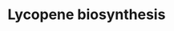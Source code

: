 ---
annotations:
- id: PW:0001291
  parent: classic metabolic pathway
  type: Pathway Ontology
  value: lycopene biosynthetic pathway
- id: PW:0000697
  parent: classic metabolic pathway
  type: Pathway Ontology
  value: carotenoid biosynthetic pathway
authors:
- Pjaiswal
- AlexanderPico
- Ddigles
- Egonw
- MaintBot
- DeSl
description: Maize is one of the essential staple cereal crop plant that has the ability
  to naturally accumulate nutritionally important carotenoids in the edible seed endosperm.
  The carotenoid pigments are generally C40 isoprenoids that are hydrophobic and synthesized
  in the plastids. Amyloplast is the kind of plastid found in seed endosperm. The
  final product all-trans-lycopene synthesized in the final step in this pathway is
  the founder precursor for carotenoid biosynthesis in plants.
last-edited: 2019-09-17
organisms:
- Zea mays
redirect_from:
- /index.php/Pathway:WP2204
- /instance/WP2204
- /instance/WP2204_rr123061
revision: r123061
schema-jsonld:
- '@context': https://schema.org/
  '@id': https://wikipathways.github.io/pathways/WP2204.html
  '@type': Dataset
  creator:
    '@type': Organization
    name: WikiPathways
  description: Maize is one of the essential staple cereal crop plant that has the
    ability to naturally accumulate nutritionally important carotenoids in the edible
    seed endosperm. The carotenoid pigments are generally C40 isoprenoids that are
    hydrophobic and synthesized in the plastids. Amyloplast is the kind of plastid
    found in seed endosperm. The final product all-trans-lycopene synthesized in the
    final step in this pathway is the founder precursor for carotenoid biosynthesis
    in plants.
  keywords:
  - 15,9-cis-phytofluene
  - 15-cis-phytoene
  - 7',9'-cis-lycopene
  - 7,9,9'-cis-neurosporene
  - 9'-cis-neurosporene
  - 9,15,9'-tri-cis-ζ-carotene
  - 9,9'-di-cis-ζ-carotene
  - EC:1.3.5.5 (PDS)
  - EC:1.3.5.6 (ZDS)
  - EC:2.5.1.32 (PSY)
  - EC:5.2.1.12 (Z-ISO)
  - EC:5.2.1.13 (CRITSO)
  - GRMZM2G011746 (Z-ISO)
  - GRMZM2G106531 (CRTISO2-pseudogene)
  - GRMZM2G108457 (CRTISO1)
  - GRMZM2G149317 (PSY2)
  - GRMZM2G300348 (PSY1)
  - GRMZM2G410515 (PDS/VP5)
  - GRMZM2G454952 (ZDS)
  - all-trans-lycopene
  - geranyl-geranyl diphosphate
  - prephytoene diphosphate
  license: CC0
  name: Lycopene biosynthesis
seo: CreativeWork
title: Lycopene biosynthesis
wpid: WP2204
---